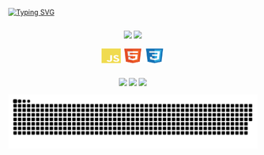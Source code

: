 [![Typing SVG](https://readme-typing-svg.herokuapp.com/?color=D8BFD8&size=35&center=true&vCenter=true&width=1000&lines=HELLO,+MY+NAME+is+Débora+Martins;I'm+21+years+old;I'm+from+Brazil;I+am+a+programming+student;Be+Welcome!+:%29)](https://git.io/typing-svg)

##

<div align="center"> 

<picture>
<source 
  height="180em" srcset="https://github-readme-stats.vercel.app/api?username=deboracfmartins&show_icons=true&theme=dark&include_all_commits=true&count_private=true"
  media="(prefers-color-scheme: dark)"
/>
<source
  srcset="https://github-readme-stats.vercel.app/api?username=deboracfmartins&show_icons=true&include_all_commits=true&count_private=true"
  media="(prefers-color-scheme: light), (prefers-color-scheme: no-preference)"
/>
<img src="https://github-readme-stats.vercel.app/api?username=deboracfmartins&show_icons=true&include_all_commits=true&count_private=true" />
</picture>

<picture>
<source 
 img width="50%" height="180em" srcset="https://github-readme-stats.vercel.app/api/top-langs/?username=deboracfmartins&show_icons=true&theme=dark&layout=compact&langs_count=7"
  media="(prefers-color-scheme: dark)"
/>
<source
  srcset="https://github-readme-stats.vercel.app/api/top-langs/?username=deboracfmartins&show_icons=true&layout=compact&langs_count=7"
  media="(prefers-color-scheme: light), (prefers-color-scheme: no-preference)"
/>
<img src="https://github-readme-stats.vercel.app/api/top-langs/?username=deboracfmartins&show_icons=true&layout=compact&langs_count=7" />
</picture>

<div style="display: inline_block"><br>
  <img align="center" alt="Js" height="30" width="40" src="https://raw.githubusercontent.com/devicons/devicon/master/icons/javascript/javascript-plain.svg">
  <img align="center" alt="HTML" height="30" width="40" src="https://raw.githubusercontent.com/devicons/devicon/master/icons/html5/html5-original.svg">
  <img align="center" alt="CSS" height="30" width="40" src="https://raw.githubusercontent.com/devicons/devicon/master/icons/css3/css3-original.svg">
</div>

##

<div>
  <a href="https://www.instagram.com/zdcfm/" target="_blank"><img src="https://img.shields.io/badge/-Instagram-%23E4405F?style=for-the-badge&logo=instagram&logoColor=white" target="_blank"></a>
  <a href = "mailto:deboracfmartins@hotmail.com"><img src="https://img.shields.io/badge/Microsoft_Outlook-0078D4?style=for-the-badge&logo=microsoft-outlook&logoColor=white"></a>
  <a href="https://www.linkedin.com/in/deboracfmartins/" target="_blank"><img src="https://img.shields.io/badge/-LinkedIn-%230077B5?style=for-the-badge&logo=linkedin&logoColor=white" target="_blank"></a> 
</div>

![Snake animation](https://github.com/deboracfmartins/deboracfmartins/blob/output/github-contribution-grid-snake.svg)

